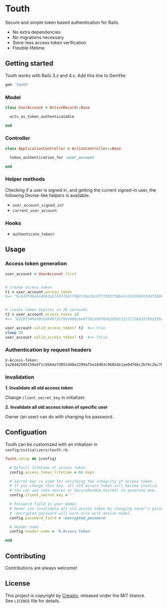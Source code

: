 Touth
=====

Secure and simple token based authentication for Rails.

- No extra dependencies
- No migrations necessary
- Store-less access token verification
- Flexible lifetime


Getting started
---------------

Touth works with Rails 3.x and 4.x. Add this line to Gemfile:

```ruby
gem 'touth'
```

### Model

```ruby
class UserAccount < ActiveRecord::Base

  acts_as_token_authenticatable

end
```

### Controller

```ruby
class ApplicationController < ActionController::Base

  token_authentication_for :user_account

end
```

### Helper methods

Checking if a user is signed in, and getting the current signed-in user, the following Devise-like helpers is available:

- `user_account_signed_in?`
- `current_user_account`

### Hooks

- `authenticate_token!`


Usage
-----

### Access token generation

```ruby
user_account = UserAccount.first


# create access token
t1 = user_account.access_token
#=> "0c63df99a514563a274377bb5f382c3be3bc0ff75b3758be5cd145984134d73608fe77339f7f38abf71eec38ba6800c0e2e4af08227f251b0f81163878aa25ab04085b086310557365724163636f756e7469066c2b07cc536b54"


# create token expires in 20 secounds
t2 = user_account.access_token 20
#=> "622bf3498d0c6d846f31f8bd486cbedf3dce0076661d98111231726b35709d3f6a46a419b4799fb84b94258025eafa304baf8196877c281145a434e6b859b90504085b086310557365724163636f756e7469066c2b07e1536b54"

user_account.valid_access_token? t2  #=> true
sleep 20
user_account.valid_access_token? t2  #=> false
```

### Authentication by request headers

```
X-Access-Token: 2a20d42585159a9f1c9564afd051d48e2209af5e18d83c9685de1ae0df66c2b76c2bc7633e4b14748f1cf94b09e94d1a33804b1e74dad9d02d231b12e6c840b504085b086310557365724163636f756e7469066c2b0737546b54
```

### Invalidation

**1. Invalidate all old access token**

Change `client_secret_key` in initializer.

**2. Invalidate all old access token of specific user**

Owner (an user) can do with changing his password.


Configuation
------------

Touth can be customized with an initializer in `config/initializers/touth.rb`.

```ruby
Touth.setup do |config|

  # Default lifetime of access token.
  config.access_token_lifetime = 60.days

  # Secret key is used for verifying the integrity of access token.
  # If you change this key, all old access token will become invalid.
  # You can use rake secret or SecureRandom.hex(64) to generate one.
  config.client_secret_key = ''

  # Password field in your model.
  # Owner can invalidate all old access token by changing owner's password.
  # :encrypted_password will work nice with devise model.
  config.password_field = :encrypted_password

  # Header name
  config.header_name = 'X-Access-Token'

end
```


Contributing
------------

Contributions are always welcome!


License
-------

This project is copyright by [Creasty](http://www.creasty.com), released under the MIT lisence.  
See `LICENSE` file for details.
